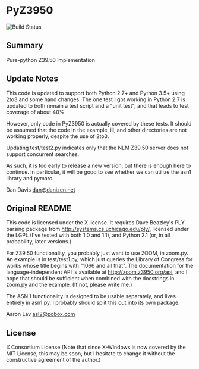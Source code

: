 # PyZ3950

<img src="https://travis-ci.org/danizen/PyZ3950.svg?branch=master" alt="Build Status">

## Summary

Pure-python Z39.50 implementation

## Update Notes 

This code is updated to support both Python 2.7+ and Python 3.5+ using 2to3
and some hand changes.  The one test I got working in Python 2.7 is updated
to both remain a test script and a "unit test", and that leads to test coverage
of about 40%.

However, only code in PyZ3950 is actually covered by these tests. It should 
be assumed that the code in the example, ill, and other directories
are not working properly, despite the use of 2to3. 

Updating test/test2.py indicates only that the NLM Z39.50 server does
not support concurrent searches.

As such, it is too early to release a new version, but there is enough
here to continue.   In particular, it will be good to see whether we can
utilize the asn1 library and pymarc.

Dan Davis <dan@danizen.net>

## Original README

This code is licensed under the X license.  It requires Dave Beazley's
PLY parsing package from http://systems.cs.uchicago.edu/ply/, licensed
under the LGPL (I've tested with both 1.0 and 1.1), and Python 2.1
(or, in all probability, later versions.)
 
For Z39.50 functionality, you probably just want to use ZOOM, in
zoom.py.  An example is in test/test1.py, which just queries the
Library of Congress for works whose title begins with "1066 and all
that".  The documentation for the language-independent API is available
at http://zoom.z3950.org/api, and I hope that should be sufficient
when combined with the docstrings in zoom.py and the example.  (If
not, please write me.)

The ASN.1 functionality is designed to be usable separately, and
lives entirely in asn1.py.  I probably should split this out into
its own package.

Aaron Lav <asl2@pobox.com>

## License

X Consortium License (Note that since X-Windows is now covered by the MIT License, this may be soon, but I hesitate to change it without the constructive agreement of the author.)






